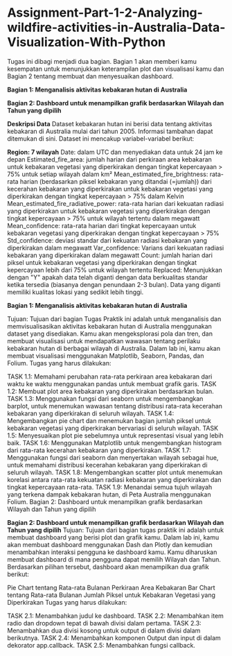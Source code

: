 # Assignment-Part-1-2-Analyzing-wildfire-activities-in-Australia-Data-Visualization-With-Python
Tugas ini dibagi menjadi dua bagian. Bagian 1 akan memberi kamu kesempatan untuk menunjukkan keterampilan plot dan visualisasi kamu dan Bagian 2 tentang membuat dan menyesuaikan dashboard.

**Bagian 1: Menganalisis aktivitas kebakaran hutan di Australia**

**Bagian 2: Dashboard untuk menampilkan grafik berdasarkan Wilayah dan Tahun yang dipilih**

**Deskripsi Data**
Dataset kebakaran hutan ini berisi data tentang aktivitas kebakaran di Australia mulai dari tahun 2005. Informasi tambahan dapat ditemukan di sini.
Dataset ini mencakup variabel-variabel berikut:

**Region: 7 wilayah**
Date: dalam UTC dan menyediakan data untuk 24 jam ke depan
Estimated_fire_area: jumlah harian dari perkiraan area kebakaran untuk kebakaran vegetasi yang diperkirakan dengan tingkat kepercayaan > 75% untuk setiap wilayah dalam km²
Mean_estimated_fire_brightness: rata-rata harian (berdasarkan piksel kebakaran yang ditandai (=jumlah)) dari kecerahan kebakaran yang diperkirakan untuk kebakaran vegetasi yang diperkirakan dengan tingkat kepercayaan > 75% dalam Kelvin
Mean_estimated_fire_radiative_power: rata-rata harian dari kekuatan radiasi yang diperkirakan untuk kebakaran vegetasi yang diperkirakan dengan tingkat kepercayaan > 75% untuk wilayah tertentu dalam megawatt
Mean_confidence: rata-rata harian dari tingkat kepercayaan untuk kebakaran vegetasi yang diperkirakan dengan tingkat kepercayaan > 75%
Std_confidence: deviasi standar dari kekuatan radiasi kebakaran yang diperkirakan dalam megawatt
Var_confidence: Varians dari kekuatan radiasi kebakaran yang diperkirakan dalam megawatt
Count: jumlah harian dari piksel untuk kebakaran vegetasi yang diperkirakan dengan tingkat kepercayaan lebih dari 75% untuk wilayah tertentu
Replaced: Menunjukkan dengan "Y" apakah data telah diganti dengan data berkualitas standar ketika tersedia (biasanya dengan penundaan 2-3 bulan). Data yang diganti memiliki kualitas lokasi yang sedikit lebih tinggi.

**Bagian 1: Menganalisis aktivitas kebakaran hutan di Australia**

Tujuan:
Tujuan dari bagian Tugas Praktik ini adalah untuk menganalisis dan memvisualisasikan aktivitas kebakaran hutan di Australia menggunakan dataset yang disediakan. Kamu akan mengeksplorasi pola dan tren, dan membuat visualisasi untuk mendapatkan wawasan tentang perilaku kebakaran hutan di berbagai wilayah di Australia.
Dalam lab ini, kamu akan membuat visualisasi menggunakan Matplotlib, Seaborn, Pandas, dan Folium.
Tugas yang harus dilakukan:

TASK 1.1: Memahami perubahan rata-rata perkiraan area kebakaran dari waktu ke waktu menggunakan pandas untuk membuat grafik garis.
TASK 1.2: Membuat plot area kebakaran yang diperkirakan berdasarkan bulan.
TASK 1.3: Menggunakan fungsi dari seaborn untuk mengembangkan barplot, untuk menemukan wawasan tentang distribusi rata-rata kecerahan kebakaran yang diperkirakan di seluruh wilayah.
TASK 1.4: Mengembangkan pie chart dan menemukan bagian jumlah piksel untuk kebakaran vegetasi yang diperkirakan bervariasi di seluruh wilayah.
TASK 1.5: Menyesuaikan plot pie sebelumnya untuk representasi visual yang lebih baik.
TASK 1.6: Menggunakan Matplotlib untuk mengembangkan histogram dari rata-rata kecerahan kebakaran yang diperkirakan.
TASK 1.7: Menggunakan fungsi dari seaborn dan menyertakan wilayah sebagai hue, untuk memahami distribusi kecerahan kebakaran yang diperkirakan di seluruh wilayah.
TASK 1.8: Mengembangkan scatter plot untuk menemukan korelasi antara rata-rata kekuatan radiasi kebakaran yang diperkirakan dan tingkat kepercayaan rata-rata.
TASK 1.9: Menandai semua tujuh wilayah yang terkena dampak kebakaran hutan, di Peta Australia menggunakan Folium.
Bagian 2: Dashboard untuk menampilkan grafik berdasarkan Wilayah dan Tahun yang dipilih

**Bagian 2: Dashboard untuk menampilkan grafik berdasarkan Wilayah dan Tahun yang dipilih**
Tujuan:
Tujuan dari bagian tugas praktik ini adalah untuk membuat dashboard yang berisi plot dan grafik kamu.
Dalam lab ini, kamu akan membuat dashboard menggunakan Dash dan Plotly dan kemudian menambahkan interaksi pengguna ke dashboard kamu.
Kamu diharuskan membuat dashboard di mana pengguna dapat memilih Wilayah dan Tahun. Berdasarkan pilihan tersebut, dashboard akan menampilkan dua grafik berikut:

Pie Chart tentang Rata-rata Bulanan Perkiraan Area Kebakaran
Bar Chart tentang Rata-rata Bulanan Jumlah Piksel untuk Kebakaran Vegetasi yang Diperkirakan
Tugas yang harus dilakukan:

TASK 2.1: Menambahkan judul ke dashboard.
TASK 2.2: Menambahkan item radio dan dropdown tepat di bawah divisi dalam pertama.
TASK 2.3: Menambahkan dua divisi kosong untuk output di dalam divisi dalam berikutnya.
TASK 2.4: Menambahkan komponen Output dan input di dalam dekorator app.callback.
TASK 2.5: Menambahkan fungsi callback.

